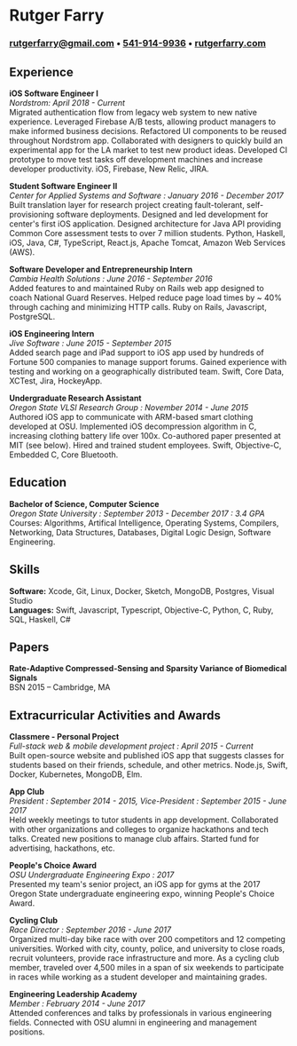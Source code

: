 # Rutger Farry
### [rutgerfarry@gmail.com](mailto:rutgerfarry@gmail.com) • [541-914-9936](tel:541-914-9936) • [rutgerfarry.com](http://rutgerfarry.com)

## Experience
**iOS Software Engineer I** \
*Nordstrom: April 2018 - Current* \
Migrated authentication flow from legacy web system to new native experience.
Leveraged Firebase A/B tests, allowing product managers to make informed
business decisions. Refactored UI components to be reused throughout Nordstrom
app. Collaborated with designers to quickly build an experimental app for the LA
market to test new product ideas. Developed CI prototype to move test tasks off
development machines and increase developer productivity. iOS, Firebase, New Relic,
JIRA.

**Student Software Engineer II** \
*Center for Applied Systems and Software : January 2016 - December 2017* \
Built translation layer for research project creating fault-tolerant,
self-provisioning software deployments. Designed and led development for
center's first iOS application. Designed architecture for Java API providing
Common Core assessment tests to over 7 million students. Python, Haskell,
iOS, Java, C#, TypeScript, React.js, Apache Tomcat, Amazon Web Services
(AWS).

**Software Developer and Entrepreneurship Intern** \
*Cambia Health Solutions : June 2016 - September 2016* \
Added features to and maintained Ruby on Rails web app designed to coach
National Guard Reserves. Helped reduce page load times by ~ 40% through
caching and minimizing HTTP calls.
Ruby on Rails, Javascript, PostgreSQL.

**iOS Engineering Intern** \
*Jive Software : June 2015 - September 2015* \
Added search page and iPad support to iOS app used by hundreds of Fortune 500
companies to manage support forums. Gained experience with testing and working
on a geographically distributed team. Swift, Core Data, XCTest, Jira,
HockeyApp.

**Undergraduate Research Assistant** \
*Oregon State VLSI Research Group : November 2014 - June 2015* \
Authored iOS app to communicate with ARM-based smart clothing developed at
OSU. Implemented iOS decompression algorithm in C, increasing clothing
battery life over 100x. Co-authored paper presented at MIT (see below). Hired
and trained student employees.
Swift, Objective-C, Embedded C, Core Bluetooth.

## Education
**Bachelor of Science, Computer Science** \
*Oregon State University : September 2013 - December 2017 : 3.4 GPA* \
Courses: Algorithms, Artifical Intelligence, Operating Systems, Compilers,
Networking, Data Structures, Databases, Digital Logic Design, Software
Engineering.

## Skills
**Software:** Xcode, Git, Linux, Docker, Sketch, MongoDB, Postgres, Visual
Studio \
**Languages:** Swift, Javascript, Typescript, Objective-C, Python, C, Ruby,
SQL, Haskell, C#

## Papers
**Rate-Adaptive Compressed-Sensing and Sparsity Variance of Biomedical Signals** \
BSN 2015 – Cambridge, MA

## Extracurricular Activities and Awards
**Classmere - Personal Project** \
*Full-stack web & mobile development project : April 2015 - Current* \
Built open-source website and published iOS app that suggests classes for
students based on their friends, schedule, and other metrics. Node.js, Swift,
Docker, Kubernetes, MongoDB, Elm.

**App Club** \
*President : September 2014 - 2015, Vice-President : September 2015 - June 2017* \
Held weekly meetings to tutor students in app development. Collaborated with
other organizations and colleges to organize hackathons and tech talks.
Created new positions to manage club affairs. Started fund for advertising,
hackathons, etc.

**People's Choice Award** \
*OSU Undergraduate Engineering Expo : 2017* \
Presented my team's senior project, an iOS app for gyms at the 2017 Oregon
State undergraduate engineering expo, winning People's Choice Award.

**Cycling Club** \
*Race Director : September 2016 - June 2017* \
Organized multi-day bike race with over 200 competitors and 12 competing
universities. Worked with city, county, police, and university to close roads,
recruit volunteers, provide race infrastructure and more. As a cycling club
member, traveled over 4,500 miles in a span of six weekends to participate in
races while working as a student developer and maintaining grades.

**Engineering Leadership Academy** \
*Member : February 2014 - June 2017* \
Attended conferences and talks by professionals in various engineering
fields. Connected with OSU alumni in engineering and management positions.
